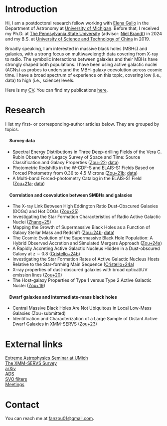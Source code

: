 # Introduction

Hi, I am a postdoctoral research fellow working with [Elena Gallo](https://public.websites.umich.edu/~egallo/index.html) in the Department of Astronomy at [University of Michigan](https://lsa.umich.edu/astro). Before that, I received my Ph.D. at [The Pennsylvania State University](https://science.psu.edu/astro) (advisor: [Niel Brandt](https://personal.science.psu.edu/wnb3/)) in 2024 and my B.S. at [University of Science and Technology of China](http://en.physics.ustc.edu.cn/main.htm) in 2019.

Broadly speaking, I am interested in massive black holes (MBHs) and galaxies, with a strong focus on multiwavelength data covering from X-ray to radio. The symbolic interactions between galaxies and their MBHs have strongly shaped both populations. I have been using active galactic nuclei (AGNs) as probes to understand the MBH-galaxy coevolution across cosmic time. I have a broad spectrum of experience on this topic, covering low (i.e., data) to high (i.e., science) levels.

Here is my [CV](files/CV_FanZou.pdf). You can find my publications [here](https://ui.adsabs.harvard.edu/public-libraries/yzJT8uBtSWiFxHXu9T26mw).

# Research
I list my first- or corresponding-author articles below. They are grouped by topics.
<h4>&nbsp;&nbsp;&nbsp; Survey data</h4>
<ul>
  <li>Spectral Energy Distributions in Three Deep-drilling Fields of the Vera C. Rubin Observatory Legacy Survey of Space and Time: Source Classification and Galaxy Properties (<a href="https://ui.adsabs.harvard.edu/abs/2022ApJS..262...15Z/abstract">Zou+22</a>; <a href="https://zenodo.org/communities/ddfdata/">data</a>)</li>
  <li>Photometric Redshifts in the W-CDF-S and ELAIS-S1 Fields Based on Forced Photometry from 0.36 to 4.5 Microns (<a href="https://ui.adsabs.harvard.edu/abs/2021RNAAS...5...56Z/abstract">Zou+21b</a>; <a href="https://zenodo.org/record/4603178">data</a>)</li>
  <li>A Multi-band Forced-photometry Catalog in the ELAIS-S1 Field (<a href="https://ui.adsabs.harvard.edu/abs/2021RNAAS...5...31Z/abstract">Zou+21a</a>; <a href="https://zenodo.org/record/4568485">data</a>)</li>
</ul>
<h4>&nbsp;&nbsp;&nbsp; Correlation and coevolution between SMBHs and galaxies</h4>
<ul>
  <li>The X-ray Link Between High Eddington Ratio Dust-Obscured Galaxies (DOGs) and Hot DOGs (<a href="https://ui.adsabs.harvard.edu/abs/2025arXiv250722206Z/abstract">Zou+25</a>)</li>
  <li>Investigating the Star Formation Characteristics of Radio Active Galactic Nuclei (<a href="https://ui.adsabs.harvard.edu/abs/2025ApJ...978....9Z/abstract">Zhang+25</a>)</li>
  <li>Mapping the Growth of Supermassive Black Holes as a Function of Galaxy Stellar Mass and Redshift (<a href="https://ui.adsabs.harvard.edu/abs/2024ApJ...964..183Z/abstract">Zou+24b</a>; <a href="https://zenodo.org/records/10729248">data</a>)</li>
  <li>The Cosmic Evolution of the Supermassive Black Hole Population: A Hybrid Observed Accretion and Simulated Mergers Approach (<a href="https://ui.adsabs.harvard.edu/abs/2024ApJ...976....6Z/abstract">Zou+24a</a>)</li>
  <li>A Rapidly Accreting Active Galactic Nucleus Hidden in a Dust-obscured Galaxy at z ∼ 0.8 (<a href="https://ui.adsabs.harvard.edu/abs/2024ApJ...977..113C/abstract">Cristello+24b</a>)</li>
  <li>Investigating the Star Formation Rates of Active Galactic Nucleus Hosts Relative to the Star-forming Main Sequence (<a href="https://ui.adsabs.harvard.edu/abs/2024ApJ...962..156C/abstract">Cristello+24a</a>)</li>
  <li>X-ray properties of dust-obscured galaxies with broad optical/UV emission lines (<a href="https://ui.adsabs.harvard.edu/abs/2020MNRAS.499.1823Z/abstract">Zou+20</a>)</li>
  <li>The Host-galaxy Properties of Type 1 versus Type 2 Active Galactic Nuclei (<a href="https://ui.adsabs.harvard.edu/abs/2019ApJ...878...11Z/abstract">Zou+19</a>)</li>
</ul>
<h4>&nbsp;&nbsp;&nbsp; Dwarf galaxies and intermediate-mass black holes</h4>
<ul>
  <li>Central Massive Black Holes Are Not Ubiquitous in Local Low-Mass Galaxies (Zou+submitted)</li>
  <li>Identification and Characterization of a Large Sample of Distant Active Dwarf Galaxies in XMM-SERVS (<a href="https://ui.adsabs.harvard.edu/abs/2023ApJ...950..136Z/abstract">Zou+23</a>)</li>
</ul>

# External links
[Extreme Astrophysics Seminar at UMich](https://sites.google.com/umich.edu/extreme-astroph/)<br/>
[The XMM-SERVS Survey](https://personal.science.psu.edu/wnb3/xmmservs/xmmservs.html)<br/>
[arXiv](https://arxiv.org/list/astro-ph.GA/recent)<br/>
[ADS](https://ui.adsabs.harvard.edu)<br/>
[SVO filters](http://svo2.cab.inta-csic.es/theory/fps3/index.php?mode=browse)<br/>
[Meetings](https://www1.cadc-ccda.hia-iha.nrc-cnrc.gc.ca/en/meetings/)<br/>

# Contact
You can reach me at fanzou01@gmail.com.
